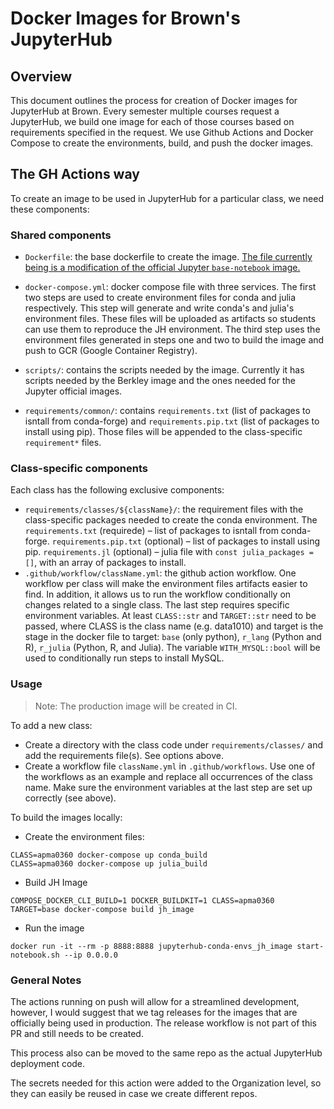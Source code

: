 # Docker Images for Brown's JupyterHub

## Overview
This document outlines the process for creation of Docker images for JupyterHub at Brown. Every semester multiple courses request a JupyterHub, we build one image for each of those courses based on requirements specified in the request.
We use Github Actions and Docker Compose to create the environments, build, and push the docker images. 

## The GH Actions way
To create an image to be used in JupyterHub for a particular class, we need these components:

### Shared components
- `Dockerfile`: the base dockerfile to create the image. [The file currently being is a modification of the official Jupyter `base-notebook` image.](https://github.com/jupyter/docker-stacks/blob/master/base-notebook/Dockerfile)

- `docker-compose.yml`: docker compose file with three services. The first two steps are used to create environment files for conda and julia respectively. This step will generate and write conda's and julia's environment files. These files will be uploaded as artifacts so students can use them to reproduce the JH environment. The third step uses the environment files generated in steps one and two to build the image and push to GCR (Google Container Registry). 
- `scripts/`: contains the scripts needed by the image. Currently it has scripts needed by the Berkley image and the ones needed for the Jupyter official images.
- `requirements/common/`: contains `requirements.txt` (list of packages to isntall from conda-forge) and `requirements.pip.txt` (list of packages to install using pip). Those files will be appended to the class-specific `requirement*` files.

### Class-specific components
Each class has the following exclusive components:
- `requirements/classes/${className}/`:  the requirement files with the class-specific packages needed to create the conda environment. The  `requirements.txt` (requirede) – list of packages to isntall from conda-forge. `requirements.pip.txt` (optional) – list of packages to install using pip. `requirements.jl` (optional) – julia file with `const julia_packages = []`, with an array of packages to install.
- `.github/workflow/className.yml`: the github action workflow. One workflow per class will make the environment files artifacts easier to find. In addition, it allows us to run the workflow conditionally on changes related to a single class. The last step requires specific environment variables. At least `CLASS::str` and `TARGET::str` need to be passed, where CLASS is the class name (e.g. data1010) and target is the stage in the docker file to target: `base` (only python), `r_lang` (Python and R), `r_julia` (Python, R, and Julia). The variable `WITH_MYSQL::bool` will be used to conditionally run steps to install MySQL.

### Usage
> Note: The production image will be created in CI.

To add a new class:
- Create a directory with the class code under `requirements/classes/` and add the requirements file(s). See options above.
- Create a workflow file `className.yml` in `.github/workflows`. Use one of the workflows as an example and replace all occurrences of the class name. Make sure the environment variables at the last step are set up correctly (see above).

To build the images locally:

- Create the environment files:
```
CLASS=apma0360 docker-compose up conda_build
CLASS=apma0360 docker-compose up julia_build
```
- Build JH Image
```
COMPOSE_DOCKER_CLI_BUILD=1 DOCKER_BUILDKIT=1 CLASS=apma0360 TARGET=base docker-compose build jh_image
```
- Run the image
```
docker run -it --rm -p 8888:8888 jupyterhub-conda-envs_jh_image start-notebook.sh --ip 0.0.0.0
```

### General Notes
The actions running on push will allow for a streamlined development, however, I would suggest that we tag releases for the images that are officially being used in production. The release workflow is not part of this PR and still needs to be created.

This process also can be moved to the same repo as the actual JupyterHub deployment code.

The secrets needed for this action were added to the Organization level, so they can easily be reused in case we create different repos.